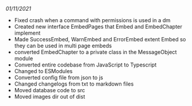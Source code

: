 *01/11/2021*
- Fixed crash when a command with permissions is used in a dm
- Created new interface EmbedPages that Embed and EmbedChapter implement
- Made SuccessEmbed, WarnEmbed and ErrorEmbed extent Embed so they can be used in multi page embeds
- converted EmbedChapter to a private class in the MessageObject module
- Converted entire codebase from JavaScript to Typescript
- Changed to ESModules
- Converted config file from json to js
- Changed changelogs from txt to markdown files
- Moved database code to src
- Moved images dir out of dist